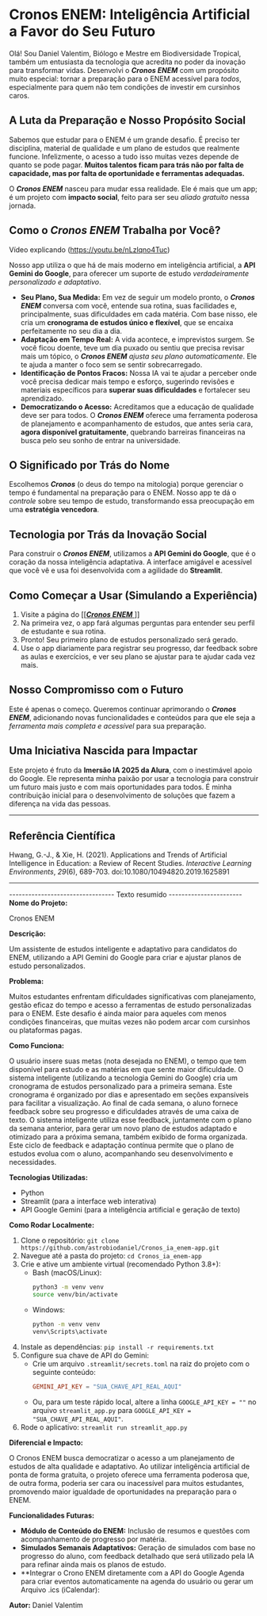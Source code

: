 # Cronos ENEM: Inteligência Artificial a Favor do Seu Futuro

Olá! Sou Daniel Valentim, Biólogo e Mestre em Biodiversidade Tropical, também um entusiasta da tecnologia que acredita no poder da inovação para transformar vidas. Desenvolvi o **_Cronos ENEM_** com um propósito muito especial: tornar a preparação para o ENEM acessível para *todos*, especialmente para quem não tem condições de investir em cursinhos caros.

## A Luta da Preparação e Nosso Propósito Social

Sabemos que estudar para o ENEM é um grande desafio. É preciso ter disciplina, material de qualidade e um plano de estudos que realmente funcione. Infelizmente, o acesso a tudo isso muitas vezes depende de quanto se pode pagar. **Muitos talentos ficam para trás não por falta de capacidade, mas por falta de oportunidade e ferramentas adequadas.**

O **_Cronos ENEM_** nasceu para mudar essa realidade. Ele é mais que um app; é um projeto com **impacto social**, feito para ser seu *aliado gratuito* nessa jornada.

## Como o **_Cronos ENEM_** Trabalha por Você? 

Vídeo explicando
(https://youtu.be/nLzlqno4Tuc)
 

Nosso app utiliza o que há de mais moderno em inteligência artificial, a **API Gemini do Google**, para oferecer um suporte de estudo *verdadeiramente personalizado e adaptativo*.

* **Seu Plano, Sua Medida:** Em vez de seguir um modelo pronto, o **_Cronos ENEM_** conversa com você, entende sua rotina, suas facilidades e, principalmente, suas dificuldades em cada matéria. Com base nisso, ele cria um **cronograma de estudos único e flexível**, que se encaixa perfeitamente no seu dia a dia.
* **Adaptação em Tempo Real:** A vida acontece, e imprevistos surgem. Se você ficou doente, teve um dia puxado ou sentiu que precisa revisar mais um tópico, o **_Cronos ENEM_** *ajusta seu plano automaticamente*. Ele te ajuda a manter o foco sem se sentir sobrecarregado.
* **Identificação de Pontos Fracos:** Nossa IA vai te ajudar a perceber onde você precisa dedicar mais tempo e esforço, sugerindo revisões e materiais específicos para **superar suas dificuldades** e fortalecer seu aprendizado.
* **Democratizando o Acesso:** Acreditamos que a educação de qualidade deve ser para todos. O **_Cronos ENEM_** oferece uma ferramenta poderosa de planejamento e acompanhamento de estudos, que antes seria cara, **agora disponível gratuitamente**, quebrando barreiras financeiras na busca pelo seu sonho de entrar na universidade.

## O Significado por Trás do Nome

Escolhemos **_Cronos_** (o deus do tempo na mitologia) porque gerenciar o tempo é fundamental na preparação para o ENEM. Nosso app te dá o *controle* sobre seu tempo de estudo, transformando essa preocupação em uma **estratégia vencedora**.

## Tecnologia por Trás da Inovação Social

Para construir o **_Cronos ENEM_**, utilizamos a **API Gemini do Google**, que é o coração da nossa inteligência adaptativa. A interface amigável e acessível que você vê e usa foi desenvolvida com a agilidade do **Streamlit**.

## Como Começar a Usar (Simulando a Experiência)

1.  Visite a página do [\[[**_Cronos ENEM_** ](https://astrobiodaniel-cronos-ia-enem-app-streamlit-app-guobpe.streamlit.app/)\]]
2.  Na primeira vez, o app fará algumas perguntas para entender seu perfil de estudante e sua rotina.
3.  Pronto! Seu primeiro plano de estudos personalizado será gerado.
4.  Use o app diariamente para registrar seu progresso, dar feedback sobre as aulas e exercícios, e ver seu plano se ajustar para te ajudar cada vez mais.

## Nosso Compromisso com o Futuro

Este é apenas o começo. Queremos continuar aprimorando o **_Cronos ENEM_**, adicionando novas funcionalidades e conteúdos para que ele seja a *ferramenta mais completa e acessível* para sua preparação.

## Uma Iniciativa Nascida para Impactar

Este projeto é fruto da **Imersão IA 2025 da Alura**, com o inestimável apoio do Google. Ele representa minha paixão por usar a tecnologia para construir um futuro mais justo e com mais oportunidades para todos. É minha contribuição inicial para o desenvolvimento de soluções que fazem a diferença na vida das pessoas.

---

## Referência Científica

Hwang, G.-J., & Xie, H. (2021). Applications and Trends of Artificial Intelligence in Education: a Review of Recent Studies. *Interactive Learning Environments*, *29*(6), 689-703. doi:10.1080/10494820.2019.1625891

---
--------------------------------- Texto resumido -----------------------
**Nome do Projeto:** 

Cronos ENEM

**Descrição:** 

Um assistente de estudos inteligente e adaptativo para candidatos do ENEM, utilizando a API Gemini do Google para criar e ajustar planos de estudo personalizados.

**Problema:** 

Muitos estudantes enfrentam dificuldades significativas com planejamento, gestão eficaz do tempo e acesso a ferramentas de estudo personalizadas para o ENEM. Este desafio é ainda maior para aqueles com menos condições financeiras, que muitas vezes não podem arcar com cursinhos ou plataformas pagas.

**Como Funciona:**

O usuário insere suas metas (nota desejada no ENEM), o tempo que tem disponível para estudo e as matérias em que sente maior dificuldade.
O sistema inteligente (utilizando a tecnologia Gemini do Google) cria um cronograma de estudos personalizado para a primeira semana. Este cronograma é organizado por dias e apresentado em seções expansíveis para facilitar a visualização.
Ao final de cada semana, o aluno fornece feedback sobre seu progresso e dificuldades através de uma caixa de texto.
O sistema inteligente utiliza esse feedback, juntamente com o plano da semana anterior, para gerar um novo plano de estudos adaptado e otimizado para a próxima semana, também exibido de forma organizada.
Este ciclo de feedback e adaptação contínua permite que o plano de estudos evolua com o aluno, acompanhando seu desenvolvimento e necessidades.

**Tecnologias Utilizadas:**

  * Python
  * Streamlit (para a interface web interativa)
  * API Google Gemini (para a inteligência artificial e geração de texto)

**Como Rodar Localmente:**

1.  Clone o repositório: `git clone https://github.com/astrobiodaniel/Cronos_ia_enem-app.git`
2.  Navegue até a pasta do projeto: `cd Cronos_ia_enem-app`
3.  Crie e ative um ambiente virtual (recomendado Python 3.8+):
      * Bash (macOS/Linux):
        ```bash
        python3 -m venv venv
        source venv/bin/activate
        ```
      * Windows:
        ```bash
        python -m venv venv
        venv\Scripts\activate
        ```
4.  Instale as dependências: `pip install -r requirements.txt`
5.  Configure sua chave de API do Gemini:
      * Crie um arquivo `.streamlit/secrets.toml` na raiz do projeto com o seguinte conteúdo:
        ```toml
        GEMINI_API_KEY = "SUA_CHAVE_API_REAL_AQUI"
        ```
      * Ou, para um teste rápido local, altere a linha `GOOGLE_API_KEY = ""` no arquivo `streamlit_app.py` para `GOOGLE_API_KEY = "SUA_CHAVE_API_REAL_AQUI"`. 
6.  Rode o aplicativo: `streamlit run streamlit_app.py`

**Diferencial e Impacto:**

O Cronos ENEM busca democratizar o acesso a um planejamento de estudos de alta qualidade e adaptativo. Ao utilizar inteligência artificial de ponta de forma gratuita, o projeto oferece uma ferramenta poderosa que, de outra forma, poderia ser cara ou inacessível para muitos estudantes, promovendo maior igualdade de oportunidades na preparação para o ENEM.

**Funcionalidades Futuras:**

  * **Módulo de Conteúdo do ENEM:** Inclusão de resumos e questões com acompanhamento de progresso por matéria.
  * **Simulados Semanais Adaptativos:** Geração de simulados com base no progresso do aluno, com feedback detalhado que será utilizado pela IA para refinar ainda mais os planos de estudo.
  * **Integrar o Crono ENEM diretamente com a API do Google Agenda para criar eventos automaticamente na agenda do usuário ou gerar um Arquivo .ics (iCalendar):

**Autor:** 
Daniel Valentim
